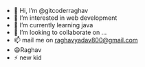- 👋 Hi, I’m @gitcoderraghav
- 👀 I’m interested in web development 
- 🌱 I’m currently learning java 
- 💞️ I’m looking to collaborate on ...
- 📫 mail me on raghavyadav800@gmail.com
- 😄Raghav
- ⚡ new kid 

<!---
gitcoderraghav/gitcoderraghav is a ✨ special ✨ repository because its `README.md` (this file) appears on your GitHub profile.
You can click the Preview link to take a look at your changes.
--->
